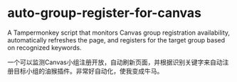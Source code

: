 # auto-group-register-for-canvas
A Tampermonkey script that monitors Canvas group registration availability, automatically refreshes the page, and registers for the target group based on recognized keywords.  

一个可以监测Canvas小组注册开放，自动刷新页面，并根据识别关键字来自动注册目标小组的油猴插件。非常好自动化，使我变成牛马。
